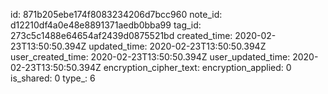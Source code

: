 id: 871b205ebe174f8083234206d7bcc960
note_id: d12210df4a0e48e8891371aedb0bba99
tag_id: 273c5c1488e64654af2439d0875521bd
created_time: 2020-02-23T13:50:50.394Z
updated_time: 2020-02-23T13:50:50.394Z
user_created_time: 2020-02-23T13:50:50.394Z
user_updated_time: 2020-02-23T13:50:50.394Z
encryption_cipher_text: 
encryption_applied: 0
is_shared: 0
type_: 6